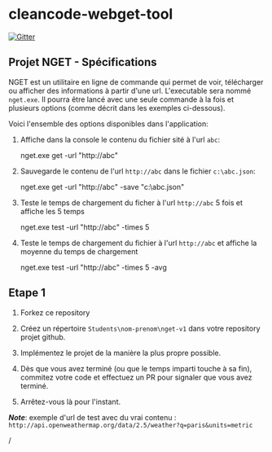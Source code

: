 # cleancode-webget-tool

[![Gitter](https://badges.gitter.im/Join%20Chat.svg)](https://gitter.im/rhwy/cleancode-webget-tool?utm_source=badge&utm_medium=badge&utm_campaign=pr-badge&utm_content=badge)

## Projet NGET - Spécifications

NGET est un utilitaire en ligne de commande qui permet de voir, télécharger ou afficher des informations à partir d'une url.
L'executable sera nommé `nget.exe`. Il pourra être lancé avec une seule commande à la fois et plusieurs options (comme décrit dans les exemples ci-dessous).


Voici l'ensemble des options disponibles dans l'application:

1. Affiche dans la console le contenu du fichier sité à l'url `abc`:

	nget.exe get -url "http://abc" 


2. Sauvegarde le contenu de l'url `http://abc` dans le fichier `c:\abc.json`:

	nget.exe get -url "http://abc" -save "c:\abc.json"


3. Teste le temps de chargement du ficher à l'url `http://abc` 5 fois et affiche les 5 temps

	nget.exe test -url "http://abc" -times 5 

4. Teste le temps de chargement du fichier à l'url `http://abc` et affiche la moyenne du temps de chargement

	nget.exe test -url "http://abc" -times 5 -avg


## Etape 1

1. Forkez ce repository

1. Créez un répertoire `Students\nom-prenom\nget-v1` dans votre repository projet github.

1. Implémentez le projet de la manière la plus propre possible.

1. Dès que vous avez terminé (ou que le temps imparti touche à sa fin), commitez votre code et effectuez un PR pour signaler que vous avez terminé. 
1. Arrêtez-vous là pour l'instant.



_**Note**_: exemple d'url de test avec du vrai contenu : `http://api.openweathermap.org/data/2.5/weather?q=paris&units=metric`

/